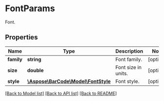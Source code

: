 # FontParams

Font.

## Properties
Name | Type | Description | Notes
---- | ---- | ----------- | -----
**family** | **string** | Font family. | [optional] 
**size** | **double** | Font size in units. | [optional] 
**style** | [**\Aspose\BarCode\Model\FontStyle**](FontStyle.md) | Font style. | [optional] 

[[Back to Model list]](../../README.md#documentation-for-models) [[Back to API list]](../../README.md#documentation-for-api-endpoints) [[Back to README]](../../README.md)


